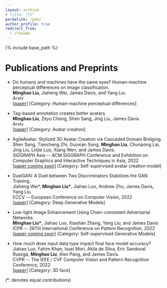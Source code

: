 ```yaml
---
layout: archive
# title: "CV"
permalink: /pub/
author_profile: true
redirect_from:
  - /resume
---
```





{% include base_path %}

Publications and Preprints 
======

* Do humans and machines have the same eyes? Human-machine perceptual differences on image classification. \
**Minghao Liu**, Jiaheng Wei, James Davis, and Yang Liu. \
Arxiv \
[[paper]](https://arxiv.org/pdf/2304.08733.pdf) [Category: Human-machine perceptual differences]

* Tag-based annotation creates better avatars. \
**Minghao Liu**, Zeyu Cheng, Shen Sang, Jing Liu, James Davis \
Arxiv \
[[paper]](https://arxiv.org/pdf/2302.07354.pdf) [Category: Avatar creation] 

<!-- **GANs** -->
* AgileAvatar: Stylized 3D Avatar Creation via Cascaded Domain Bridging. \
Shen Sang, Tiancheng Zhi, Guoxian Song, **Minghao Liu**, Chunpong Lai, Jing Liu, Linjie Luo, Xiang Wen, and James Davis.  \
SIGGRAPH Asia -- ACM SIGGRAPH Conference and Exhibition on Computer Graphics and Interactive Techniques in Asia, 2022 \
[[paper coming soon]](https://arxiv.org/abs/2211.07818) [Category: Self-supervised avatar creation model]    

* DuelGAN: A Duel between Two Discriminators Stabilizes the GAN Training.            \
Jiaheng Wei\*, **Minghao Liu\***, Jiahao Luo, Andrew Zhu, James Davis, Yang Liu                \
ECCV -- European Conference on Computer Vision, 2022            
[[paper]](https://arxiv.org/abs/2101.07524) [Category: Deep Generative Models]            


* Low-light Image Enhancement Using Chain-consistent Adversarial Networks.            \
**Minghao Liu\***, Jiahao Luo, Xiaohan Zhang, Yang Liu, and James Davis \
ICPR -- 26TH International Conference on Pattern Recognition, 2022             \
[[paper coming soon]]() [Category: Self-supervised Generative Models]    

* How much does input data type impact final face model accuracy? 
Jiahao Luo, Fahim Khan, Issei Mori, Akila de Silva, Eric Sandoval Ruezga, **Minghao Liu**, Alex Pang, and James Davis.  \
CVPR -- The IEEE / CVF Computer Vision and Pattern Recognition Conference, 2022 \
[[paper]](https://openaccess.thecvf.com/content/CVPR2022/papers/Luo_How_Much_Does_Input_Data_Type_Impact_Final_Face_Model_CVPR_2022_paper.pdf) [Category: 3D face]            

(\*: denotes equal contributions)  
